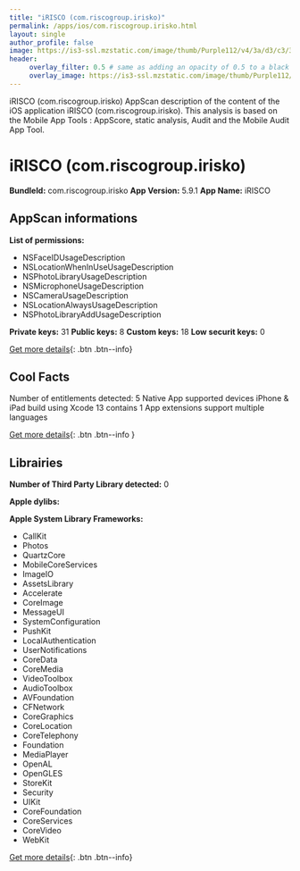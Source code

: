 ```yaml
---
title: "iRISCO (com.riscogroup.irisko)"
permalink: /apps/ios/com.riscogroup.irisko.html
layout: single
author_profile: false
image: https://is3-ssl.mzstatic.com/image/thumb/Purple112/v4/3a/d3/c3/3ad3c378-963a-4e42-c7d2-6902c571b32c/AppIcon-1x_U007emarketing-0-10-0-sRGB-85-220.png/512x512bb.jpg
header: 
     overlay_filter: 0.5 # same as adding an opacity of 0.5 to a black background
     overlay_image: https://is3-ssl.mzstatic.com/image/thumb/Purple112/v4/3a/d3/c3/3ad3c378-963a-4e42-c7d2-6902c571b32c/AppIcon-1x_U007emarketing-0-10-0-sRGB-85-220.png/512x512bb.jpg
---
```

iRISCO (com.riscogroup.irisko) AppScan description of the content of the iOS application iRISCO (com.riscogroup.irisko). This analysis is based on the Mobile App Tools : AppScore, static analysis, Audit and the Mobile Audit App Tool.

# iRISCO (com.riscogroup.irisko)

**BundleId:** com.riscogroup.irisko
**App Version:** 5.9.1
**App Name:** iRISCO


## AppScan informations 

**List of permissions:** 
- NSFaceIDUsageDescription
- NSLocationWhenInUseUsageDescription
- NSPhotoLibraryUsageDescription
- NSMicrophoneUsageDescription
- NSCameraUsageDescription
- NSLocationAlwaysUsageDescription
- NSPhotoLibraryAddUsageDescription
  
  
**Private keys:** 31
**Public keys:** 8
**Custom keys:** 18
**Low securit keys:** 0
  
[Get more details](/pricing.html){: .btn .btn--info}

## Cool Facts

Number of entitlements detected: 5
Native App
supported devices iPhone & iPad
build using Xcode 13
contains 1 App extensions
support multiple languages
  
[Get more details](/pricing.html){: .btn .btn--info }

## Librairies 
**Number of Third Party Library detected:** 0


**Apple dylibs:**


**Apple System Library Frameworks:**
- CallKit
- Photos
- QuartzCore
- MobileCoreServices
- ImageIO
- AssetsLibrary
- Accelerate
- CoreImage
- MessageUI
- SystemConfiguration
- PushKit
- LocalAuthentication
- UserNotifications
- CoreData
- CoreMedia
- VideoToolbox
- AudioToolbox
- AVFoundation
- CFNetwork
- CoreGraphics
- CoreLocation
- CoreTelephony
- Foundation
- MediaPlayer
- OpenAL
- OpenGLES
- StoreKit
- Security
- UIKit
- CoreFoundation
- CoreServices
- CoreVideo
- WebKit


  
[Get more details](/pricing.html){: .btn .btn--info}

